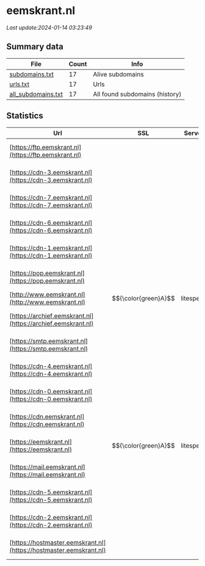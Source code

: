 # eemskrant.nl
*Last update:2024-01-14 03:23:49*
## Summary data
| File       | Count | Info |
|------------|-------|------|
|[subdomains.txt](/data/eemskrant/subdomains.txt)|17|Alive subdomains|
|[urls.txt](/data/eemskrant/urls.txt)|17|Urls|
|[all_subdomains.txt](/data/eemskrant/all_subdomains.txt)|17|All found subdomains (history)|
## Statistics
| Url | SSL | Server | Cookie | HSTS | CSP | XFO | XXP | RP | Tech |
|------------|-------|------|------|------|------|------|------|------|------|
|[https://ftp.eemskrant.nl](https://ftp.eemskrant.nl)| | | | | | | |:white_check_mark: |Bootstrap HTTP/3 Lit...|
|[https://cdn-3.eemskrant.nl](https://cdn-3.eemskrant.nl)| | | | | | | |:white_check_mark: |Bootstrap HTTP/3 Lit...|
|[https://cdn-7.eemskrant.nl](https://cdn-7.eemskrant.nl)| | | | | | | |:white_check_mark: |Bootstrap HTTP/3 Lit...|
|[https://cdn-6.eemskrant.nl](https://cdn-6.eemskrant.nl)| | | | | | | |:white_check_mark: |Bootstrap HTTP/3 Lit...|
|[https://cdn-1.eemskrant.nl](https://cdn-1.eemskrant.nl)| | | | | | | |:white_check_mark: |Bootstrap HTTP/3 Lit...|
|[https://pop.eemskrant.nl](https://pop.eemskrant.nl)| | | | | | | |:white_check_mark: |Bootstrap HTTP/3 Lit...|
|[http://www.eemskrant.nl](http://www.eemskrant.nl)| $${\color{green}A}$$ |litespeed| | | | | |:white_check_mark: |LiteSpeed|
|[https://archief.eemskrant.nl](https://archief.eemskrant.nl)| | | | | | | |:white_check_mark: |Bootstrap HTTP/3 Lit...|
|[https://smtp.eemskrant.nl](https://smtp.eemskrant.nl)| | | | | | | |:white_check_mark: |Bootstrap HTTP/3 Lit...|
|[https://cdn-4.eemskrant.nl](https://cdn-4.eemskrant.nl)| | | | | | | |:white_check_mark: |Bootstrap HTTP/3 Lit...|
|[https://cdn-0.eemskrant.nl](https://cdn-0.eemskrant.nl)| | | | | | | |:white_check_mark: |Bootstrap HTTP/3 Lit...|
|[https://cdn.eemskrant.nl](https://cdn.eemskrant.nl)| | | | | | | |:white_check_mark: |Bootstrap HTTP/3 Lit...|
|[https://eemskrant.nl](https://eemskrant.nl)| $${\color{green}A}$$ |litespeed| | | | | |:white_check_mark: |HTTP/3 LiteSpeed PHP...|
|[https://mail.eemskrant.nl](https://mail.eemskrant.nl)| | | | | | | |:white_check_mark: |Bootstrap HTTP/3 Lit...|
|[https://cdn-5.eemskrant.nl](https://cdn-5.eemskrant.nl)| | | | | | | |:white_check_mark: |Bootstrap HTTP/3 Lit...|
|[https://cdn-2.eemskrant.nl](https://cdn-2.eemskrant.nl)| | | | | | | |:white_check_mark: |Bootstrap HTTP/3 Lit...|
|[https://hostmaster.eemskrant.nl](https://hostmaster.eemskrant.nl)| | | | | | | |:white_check_mark: |Bootstrap HTTP/3 Lit...|